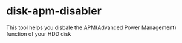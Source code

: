 # disk-apm-disabler
This tool helps you disbale the APM(Advanced Power Management) function of your HDD disk
